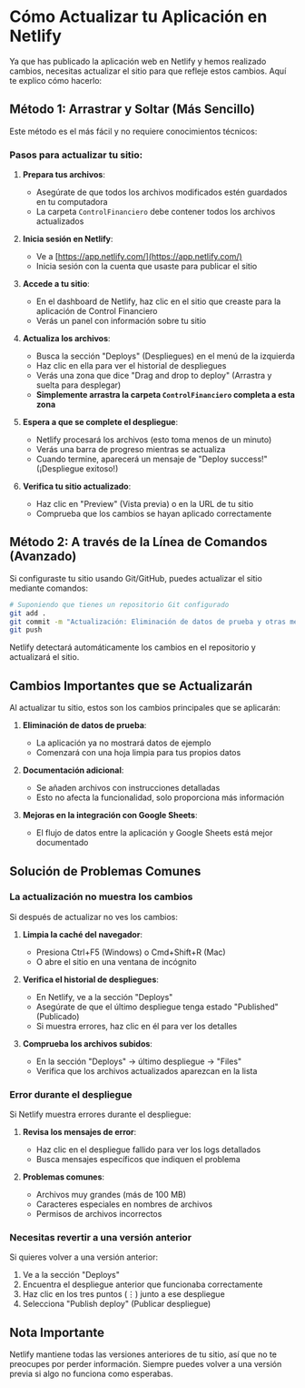 # Cómo Actualizar tu Aplicación en Netlify

Ya que has publicado la aplicación web en Netlify y hemos realizado cambios, necesitas actualizar el sitio para que refleje estos cambios. Aquí te explico cómo hacerlo:

## Método 1: Arrastrar y Soltar (Más Sencillo)

Este método es el más fácil y no requiere conocimientos técnicos:

### Pasos para actualizar tu sitio:

1. **Prepara tus archivos**:

   - Asegúrate de que todos los archivos modificados estén guardados en tu computadora
   - La carpeta `ControlFinanciero` debe contener todos los archivos actualizados

2. **Inicia sesión en Netlify**:

   - Ve a [https://app.netlify.com/](https://app.netlify.com/)
   - Inicia sesión con la cuenta que usaste para publicar el sitio

3. **Accede a tu sitio**:

   - En el dashboard de Netlify, haz clic en el sitio que creaste para la aplicación de Control Financiero
   - Verás un panel con información sobre tu sitio

4. **Actualiza los archivos**:

   - Busca la sección "Deploys" (Despliegues) en el menú de la izquierda
   - Haz clic en ella para ver el historial de despliegues
   - Verás una zona que dice "Drag and drop to deploy" (Arrastra y suelta para desplegar)
   - **Simplemente arrastra la carpeta `ControlFinanciero` completa a esta zona**

5. **Espera a que se complete el despliegue**:

   - Netlify procesará los archivos (esto toma menos de un minuto)
   - Verás una barra de progreso mientras se actualiza
   - Cuando termine, aparecerá un mensaje de "Deploy success!" (¡Despliegue exitoso!)

6. **Verifica tu sitio actualizado**:
   - Haz clic en "Preview" (Vista previa) o en la URL de tu sitio
   - Comprueba que los cambios se hayan aplicado correctamente

## Método 2: A través de la Línea de Comandos (Avanzado)

Si configuraste tu sitio usando Git/GitHub, puedes actualizar el sitio mediante comandos:

```bash
# Suponiendo que tienes un repositorio Git configurado
git add .
git commit -m "Actualización: Eliminación de datos de prueba y otras mejoras"
git push
```

Netlify detectará automáticamente los cambios en el repositorio y actualizará el sitio.

## Cambios Importantes que se Actualizarán

Al actualizar tu sitio, estos son los cambios principales que se aplicarán:

1. **Eliminación de datos de prueba**:

   - La aplicación ya no mostrará datos de ejemplo
   - Comenzará con una hoja limpia para tus propios datos

2. **Documentación adicional**:

   - Se añaden archivos con instrucciones detalladas
   - Esto no afecta la funcionalidad, solo proporciona más información

3. **Mejoras en la integración con Google Sheets**:
   - El flujo de datos entre la aplicación y Google Sheets está mejor documentado

## Solución de Problemas Comunes

### La actualización no muestra los cambios

Si después de actualizar no ves los cambios:

1. **Limpia la caché del navegador**:

   - Presiona Ctrl+F5 (Windows) o Cmd+Shift+R (Mac)
   - O abre el sitio en una ventana de incógnito

2. **Verifica el historial de despliegues**:

   - En Netlify, ve a la sección "Deploys"
   - Asegúrate de que el último despliegue tenga estado "Published" (Publicado)
   - Si muestra errores, haz clic en él para ver los detalles

3. **Comprueba los archivos subidos**:
   - En la sección "Deploys" → último despliegue → "Files"
   - Verifica que los archivos actualizados aparezcan en la lista

### Error durante el despliegue

Si Netlify muestra errores durante el despliegue:

1. **Revisa los mensajes de error**:

   - Haz clic en el despliegue fallido para ver los logs detallados
   - Busca mensajes específicos que indiquen el problema

2. **Problemas comunes**:
   - Archivos muy grandes (más de 100 MB)
   - Caracteres especiales en nombres de archivos
   - Permisos de archivos incorrectos

### Necesitas revertir a una versión anterior

Si quieres volver a una versión anterior:

1. Ve a la sección "Deploys"
2. Encuentra el despliegue anterior que funcionaba correctamente
3. Haz clic en los tres puntos (⋮) junto a ese despliegue
4. Selecciona "Publish deploy" (Publicar despliegue)

## Nota Importante

Netlify mantiene todas las versiones anteriores de tu sitio, así que no te preocupes por perder información. Siempre puedes volver a una versión previa si algo no funciona como esperabas.
